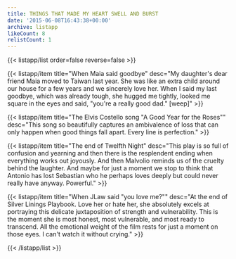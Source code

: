 ```yaml
---
title: THINGS THAT MADE MY HEART SWELL AND BURST
date: '2015-06-08T16:43:38+00:00'
archive: listapp
likeCount: 8
relistCount: 1
---
```


{{< listapp/list order=false reverse=false >}}

   {{< listapp/item title="When Maia said goodbye"
      desc="My daughter's dear friend Maia moved to Taiwan last year. She was like an extra child around our house for a few years and we sincerely love her. When I said my last goodbye, which was already tough, she hugged me tightly, looked me square in the eyes and said, \"you're a really good dad.\" [weep]" >}}

   {{< listapp/item title="The Elvis Costello song \"A Good Year for the Roses\""
      desc="This song so beautifully captures an ambivalence of loss that can only happen when good things fall apart. Every line is perfection." >}}

   {{< listapp/item title="The end of Twelfth Night"
      desc="This play is so full of confusion and yearning and then there is the resplendent ending when everything works out joyously. And then Malvolio reminds us of the cruelty behind the laughter. And maybe for just a moment we stop to think that Antonio has lost Sebastian who he perhaps loves deeply but could never really have anyway. Powerful." >}}

   {{< listapp/item title="When JLaw said \"you love me?\""
      desc="At the end of Silver Linings Playbook. Love her or hate her, she absolutely excels at portraying this delicate juxtaposition of strength and vulnerability. This is the moment she is most honest, most vulnerable, and most ready to transcend. All the emotional weight of the film rests for just a moment on those eyes. I can't watch it without crying." >}}

{{< /listapp/list >}}
